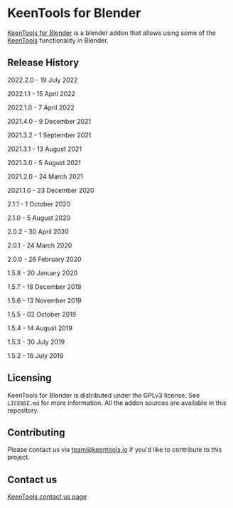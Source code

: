 # KeenTools for Blender

[KeenTools for Blender](https://keentools.io) is a blender addon that allows using some of the [KeenTools](https://keentools.io) functionality in Blender.

## Release History

2022.2.0 - 19 July 2022

2022.1.1 - 15 April 2022

2022.1.0 - 7 April 2022

2021.4.0 - 9 December 2021

2021.3.2 - 1 September 2021

2021.3.1 - 13 August 2021

2021.3.0 - 5 August 2021

2021.2.0 - 24 March 2021

2021.1.0 - 23 December 2020

2.1.1 - 1 October 2020

2.1.0 - 5 August 2020

2.0.2 - 30 April 2020

2.0.1 - 24 March 2020

2.0.0 - 26 February 2020

1.5.8 - 20 January 2020

1.5.7 - 18 December 2019

1.5.6 - 13 November 2019

1.5.5 - 02 October 2019

1.5.4 - 14 August 2019

1.5.3 - 30 July 2019

1.5.2 - 16 July 2019

## Licensing

KeenTools for Blender is distributed under the GPLv3 license. See ``LICENSE.md`` for more information. All the addon sources are available in this repository. 

## Contributing

Please contact us via team@keentools.io if you'd like to contribute to this project.

## Contact us

[KeenTools contact us page](https://keentools.io/contact)
